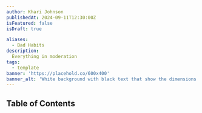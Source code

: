 ```yaml
---
author: Khari Johnson
publishedAt: 2024-09-11T12:30:00Z
isFeatured: false
isDraft: true

aliases:
  - Bad Habits
description:
  Everything in moderation
tags:
  - template
banner: 'https://placehold.co/600x400'
banner_alt: 'White background with black text that show the dimensions'
---
```


## Table of Contents

